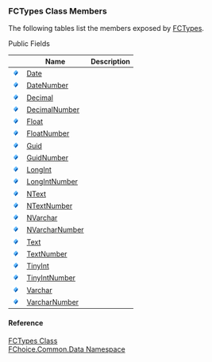 ﻿### FCTypes Class Members

The following tables list the members exposed by [FCTypes](FChoice.Common~FChoice.Common.Data.FCTypes.md).

Public Fields

|   | Name | Description |
| --- | --- | --- |
| ![Public Field](dotnetimages/publicField.png) | [Date](FChoice.Common~FChoice.Common.Data.FCTypes~Date.md) |   |
| ![Public Field](dotnetimages/publicField.png) | [DateNumber](FChoice.Common~FChoice.Common.Data.FCTypes~DateNumber.md) |   |
| ![Public Field](dotnetimages/publicField.png) | [Decimal](FChoice.Common~FChoice.Common.Data.FCTypes~Decimal.md) |   |
| ![Public Field](dotnetimages/publicField.png) | [DecimalNumber](FChoice.Common~FChoice.Common.Data.FCTypes~DecimalNumber.md) |   |
| ![Public Field](dotnetimages/publicField.png) | [Float](FChoice.Common~FChoice.Common.Data.FCTypes~Float.md) |   |
| ![Public Field](dotnetimages/publicField.png) | [FloatNumber](FChoice.Common~FChoice.Common.Data.FCTypes~FloatNumber.md) |   |
| ![Public Field](dotnetimages/publicField.png) | [Guid](FChoice.Common~FChoice.Common.Data.FCTypes~Guid.md) |   |
| ![Public Field](dotnetimages/publicField.png) | [GuidNumber](FChoice.Common~FChoice.Common.Data.FCTypes~GuidNumber.md) |   |
| ![Public Field](dotnetimages/publicField.png) | [LongInt](FChoice.Common~FChoice.Common.Data.FCTypes~LongInt.md) |   |
| ![Public Field](dotnetimages/publicField.png) | [LongIntNumber](FChoice.Common~FChoice.Common.Data.FCTypes~LongIntNumber.md) |   |
| ![Public Field](dotnetimages/publicField.png) | [NText](FChoice.Common~FChoice.Common.Data.FCTypes~NText.md) |   |
| ![Public Field](dotnetimages/publicField.png) | [NTextNumber](FChoice.Common~FChoice.Common.Data.FCTypes~NTextNumber.md) |   |
| ![Public Field](dotnetimages/publicField.png) | [NVarchar](FChoice.Common~FChoice.Common.Data.FCTypes~NVarchar.md) |   |
| ![Public Field](dotnetimages/publicField.png) | [NVarcharNumber](FChoice.Common~FChoice.Common.Data.FCTypes~NVarcharNumber.md) |   |
| ![Public Field](dotnetimages/publicField.png) | [Text](FChoice.Common~FChoice.Common.Data.FCTypes~Text.md) |   |
| ![Public Field](dotnetimages/publicField.png) | [TextNumber](FChoice.Common~FChoice.Common.Data.FCTypes~TextNumber.md) |   |
| ![Public Field](dotnetimages/publicField.png) | [TinyInt](FChoice.Common~FChoice.Common.Data.FCTypes~TinyInt.md) |   |
| ![Public Field](dotnetimages/publicField.png) | [TinyIntNumber](FChoice.Common~FChoice.Common.Data.FCTypes~TinyIntNumber.md) |   |
| ![Public Field](dotnetimages/publicField.png) | [Varchar](FChoice.Common~FChoice.Common.Data.FCTypes~Varchar.md) |   |
| ![Public Field](dotnetimages/publicField.png) | [VarcharNumber](FChoice.Common~FChoice.Common.Data.FCTypes~VarcharNumber.md) |   |





#### Reference

[FCTypes Class](FChoice.Common~FChoice.Common.Data.FCTypes.md)  
[FChoice.Common.Data Namespace](FChoice.Common~FChoice.Common.Data_namespace.md)